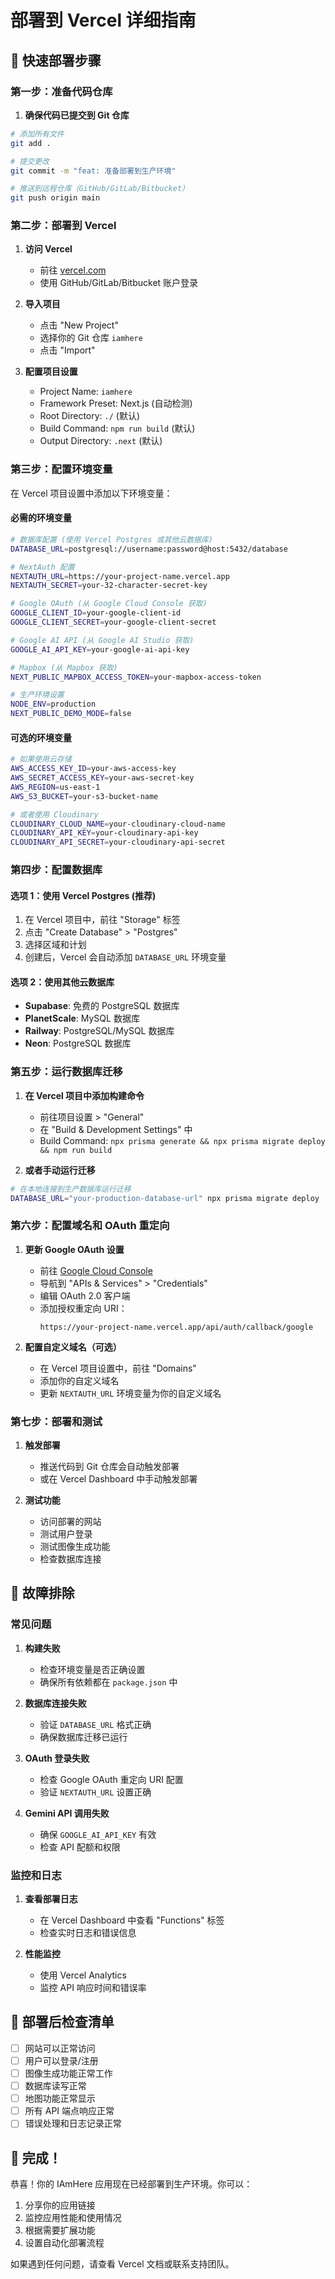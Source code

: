 # 部署到 Vercel 详细指南

## 🚀 快速部署步骤

### 第一步：准备代码仓库

1. **确保代码已提交到 Git 仓库**
```bash
# 添加所有文件
git add .

# 提交更改
git commit -m "feat: 准备部署到生产环境"

# 推送到远程仓库（GitHub/GitLab/Bitbucket）
git push origin main
```

### 第二步：部署到 Vercel

1. **访问 Vercel**
   - 前往 [vercel.com](https://vercel.com)
   - 使用 GitHub/GitLab/Bitbucket 账户登录

2. **导入项目**
   - 点击 "New Project"
   - 选择你的 Git 仓库 `iamhere`
   - 点击 "Import"

3. **配置项目设置**
   - Project Name: `iamhere`
   - Framework Preset: Next.js (自动检测)
   - Root Directory: `./` (默认)
   - Build Command: `npm run build` (默认)
   - Output Directory: `.next` (默认)

### 第三步：配置环境变量

在 Vercel 项目设置中添加以下环境变量：

#### 必需的环境变量

```bash
# 数据库配置 (使用 Vercel Postgres 或其他云数据库)
DATABASE_URL=postgresql://username:password@host:5432/database

# NextAuth 配置
NEXTAUTH_URL=https://your-project-name.vercel.app
NEXTAUTH_SECRET=your-32-character-secret-key

# Google OAuth (从 Google Cloud Console 获取)
GOOGLE_CLIENT_ID=your-google-client-id
GOOGLE_CLIENT_SECRET=your-google-client-secret

# Google AI API (从 Google AI Studio 获取)
GOOGLE_AI_API_KEY=your-google-ai-api-key

# Mapbox (从 Mapbox 获取)
NEXT_PUBLIC_MAPBOX_ACCESS_TOKEN=your-mapbox-access-token

# 生产环境设置
NODE_ENV=production
NEXT_PUBLIC_DEMO_MODE=false
```

#### 可选的环境变量

```bash
# 如果使用云存储
AWS_ACCESS_KEY_ID=your-aws-access-key
AWS_SECRET_ACCESS_KEY=your-aws-secret-key
AWS_REGION=us-east-1
AWS_S3_BUCKET=your-s3-bucket-name

# 或者使用 Cloudinary
CLOUDINARY_CLOUD_NAME=your-cloudinary-cloud-name
CLOUDINARY_API_KEY=your-cloudinary-api-key
CLOUDINARY_API_SECRET=your-cloudinary-api-secret
```

### 第四步：配置数据库

#### 选项 1：使用 Vercel Postgres (推荐)

1. 在 Vercel 项目中，前往 "Storage" 标签
2. 点击 "Create Database" > "Postgres"
3. 选择区域和计划
4. 创建后，Vercel 会自动添加 `DATABASE_URL` 环境变量

#### 选项 2：使用其他云数据库

- **Supabase**: 免费的 PostgreSQL 数据库
- **PlanetScale**: MySQL 数据库
- **Railway**: PostgreSQL/MySQL 数据库
- **Neon**: PostgreSQL 数据库

### 第五步：运行数据库迁移

1. **在 Vercel 项目中添加构建命令**
   - 前往项目设置 > "General"
   - 在 "Build & Development Settings" 中
   - Build Command: `npx prisma generate && npx prisma migrate deploy && npm run build`

2. **或者手动运行迁移**
```bash
# 在本地连接到生产数据库运行迁移
DATABASE_URL="your-production-database-url" npx prisma migrate deploy
```

### 第六步：配置域名和 OAuth 重定向

1. **更新 Google OAuth 设置**
   - 前往 [Google Cloud Console](https://console.cloud.google.com/)
   - 导航到 "APIs & Services" > "Credentials"
   - 编辑 OAuth 2.0 客户端
   - 添加授权重定向 URI：
     ```
     https://your-project-name.vercel.app/api/auth/callback/google
     ```

2. **配置自定义域名（可选）**
   - 在 Vercel 项目设置中，前往 "Domains"
   - 添加你的自定义域名
   - 更新 `NEXTAUTH_URL` 环境变量为你的自定义域名

### 第七步：部署和测试

1. **触发部署**
   - 推送代码到 Git 仓库会自动触发部署
   - 或在 Vercel Dashboard 中手动触发部署

2. **测试功能**
   - 访问部署的网站
   - 测试用户登录
   - 测试图像生成功能
   - 检查数据库连接

## 🔧 故障排除

### 常见问题

1. **构建失败**
   - 检查环境变量是否正确设置
   - 确保所有依赖都在 `package.json` 中

2. **数据库连接失败**
   - 验证 `DATABASE_URL` 格式正确
   - 确保数据库迁移已运行

3. **OAuth 登录失败**
   - 检查 Google OAuth 重定向 URI 配置
   - 验证 `NEXTAUTH_URL` 设置正确

4. **Gemini API 调用失败**
   - 确保 `GOOGLE_AI_API_KEY` 有效
   - 检查 API 配额和权限

### 监控和日志

1. **查看部署日志**
   - 在 Vercel Dashboard 中查看 "Functions" 标签
   - 检查实时日志和错误信息

2. **性能监控**
   - 使用 Vercel Analytics
   - 监控 API 响应时间和错误率

## 📝 部署后检查清单

- [ ] 网站可以正常访问
- [ ] 用户可以登录/注册
- [ ] 图像生成功能正常工作
- [ ] 数据库读写正常
- [ ] 地图功能正常显示
- [ ] 所有 API 端点响应正常
- [ ] 错误处理和日志记录正常

## 🎉 完成！

恭喜！你的 IAmHere 应用现在已经部署到生产环境。你可以：

1. 分享你的应用链接
2. 监控应用性能和使用情况
3. 根据需要扩展功能
4. 设置自动化部署流程

如果遇到任何问题，请查看 Vercel 文档或联系支持团队。